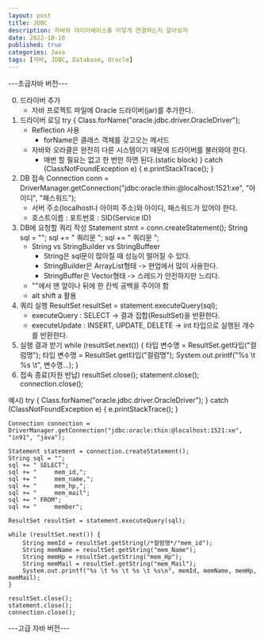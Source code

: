 ```yaml
---
layout: post
title: JDBC
description: 자바와 데이터베이스를 어덯게 연결하는지 알아보자
date: 2022-10-10
published: true
categories: Java
tags: [자바, JDBC, Database, Oracle]
---
```


---초급자바 버전---



0. 드라이버 추가
   - 자바 프로젝트 파일에 Oracle 드라이버(jar)를 추가한다.
1. 드라이버 로딩
    try {
    Class.forName("oracle.jdbc.driver.OracleDriver");
    - Reflection 사용
      - forName은 클래스 객체를 갖고오는 메서드
    - 자바와 오라클은 완전히 다른 시스템이기 때문에 드라이버를 불러와야 한다.
      - 매번 할 필요는 없고 한 번만 하면 된다.(static block)
	} catch (ClassNotFoundException e) {
	    e.printStackTrace();
	}
2. DB 접속
    Connection conn = DriverManager.getConnection("jdbc:oracle:thin:@localhost:1521:xe", "아이디", "패스워드");
    - 서버 주소(localhost나 아이피 주소)와 아이디, 패스워드가 있어야 한다.
    - 호스트이름 : 포트번호 : SID(Service ID)
3. DB에 요청할 쿼리 작성
    Statement stmt = conn.createStatement();
    String sql = "";
    sql += " 쿼리문 ";
    sql += " 쿼리문 ";
    - String vs StringBuilder vs StringBuffeer
      - String은 sql문이 많아질 때 성능이 떨어질 수  있다.
      - StringBuilder은 ArrayList형태 -> 현업에서 많이 사용한다.
      - StringBuffer은 Vector형태 -> 스레드가 안전하지만 느리다.
    - ""에서 맨 앞이나 뒤에 한 칸씩 공백을 주어야 함
    - alt shift a 활용
4. 쿼리 실행
    ResultSet resultSet = statement.executeQuery(sql);
    - executeQuery : SELECT -> 결과 집합(ResultSet)을 반환한다.
    - executeUpdate : INSERT, UPDATE, DELETE -> int  타입으로 실행된 개수를 반환한다. 
5. 실행 결과 받기
     while (resultSet.next()) {
        타입 변수명 = ResultSet.get타입("컬럼명");
        타입 변수명 = ResultSet.get타입("컬럼명");
		System.out.printf("%s \t %s \t", 변수명...);
     }
6. 접속 종료(자원 반납)
    resultSet.close();
	statement.close();
	connection.close();

예시)
    try {
        Class.forName("oracle.jdbc.driver.OracleDriver");
    } catch (ClassNotFoundException e) {
        e.printStackTrace();
    }

    Connection connection = DriverManager.getConnection("jdbc:oracle:thin:@localhost:1521:xe", "in91", "java"); 

    Statement statement = connection.createStatement();
    String sql = "";
    sql += " SELECT";
    sql += "     mem_id,";
    sql += "     mem_name,";
    sql += "     mem_hp,";
    sql += "     mem_mail"; 
    sql += " FROM";
    sql += "     member";

    ResultSet resultSet = statement.executeQuery(sql);

    while (resultSet.next()) {
        String memId = resultSet.getString(/*컬럼명*/"mem_id");
        String memName = resultSet.getString("mem_Name");
        String memHp = resultSet.getString("mem_Hp");
        String memMail = resultSet.getString("mem_Mail");
        System.out.printf("%s \t %s \t %s \t %s\n", memId, memName, memHp, memMail);
    }

    resultSet.close();
    statement.close();
    connection.close();



---고급 자바 버전---